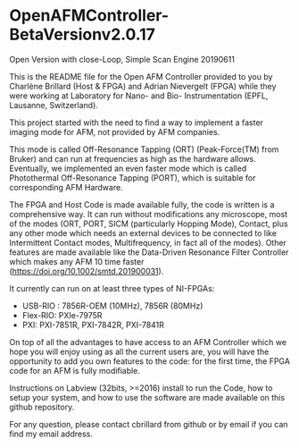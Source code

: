 # OpenAFMController-BetaVersionv2.0.17
Open Version with close-Loop, Simple Scan Engine
20190611

This is the README file for the Open AFM Controller provided to you by Charlène Brillard (Host & FPGA) and Adrian Nievergelt (FPGA) while they were working at Laboratory for Nano- and Bio- Instrumentation (EPFL, Lausanne, Switzerland).

This project started with the need to find a way to implement a faster imaging mode for AFM, not provided by AFM companies.

This mode is called Off-Resonance Tapping (ORT) (Peak-Force(TM) from Bruker) and can run at frequencies as high as the hardware allows.
Eventually, we implemented an even faster mode which is called Photothermal Off-Resonance Tapping (PORT), which is suitable for corresponding AFM Hardware.

The FPGA and Host Code is made available fully, the code is written is a comprehensive way. It can run without modifications any microscope, most of the modes (ORT, PORT, SICM (particularly Hopping Mode), Contact, plus any other mode which needs an external devices to be connected to like Intermittent Contact modes, Multifrequency, in fact all of the modes).
Other features are made available like the Data-Driven Resonance Filter Controller which makes any AFM 10 time faster (https://doi.org/10.1002/smtd.201900031).

It currently can run on at least three types of NI-FPGAs: 
  - USB-RIO : 7856R-OEM (10MHz), 7856R (80MHz)
  - Flex-RIO: PXIe-7975R
  - PXI: PXI-7851R, PXI-7842R, PXI-7841R
  
On top of all the advantages to have access to an AFM Controller which we hope you will enjoy using as all the current users are, you will have the opportunity to add you own features to the code: for the first time, the FPGA code for an AFM is fully modifiable.
  
Instructions on Labview (32bits, >=2016) install to run the Code, how to setup your system, and how to use the software are made available on this github repository.

For any question, please contact cbrillard from github or by email if you can find my email address.
